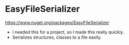 # EasyFileSerializer
https://www.nuget.org/packages/EasyFileSerializer
- I needed this for a project, so I made this really quickly.
- Serializes structures, classes to a file easily. 
